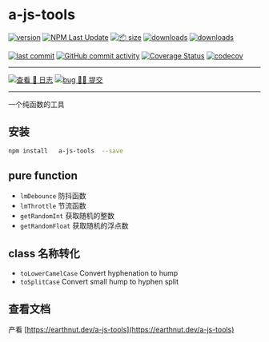 # a-js-tools

[![version](<https://img.shields.io/npm/v/a-js-tools.svg?logo=npm&logoColor=rgb(0,0,0)&label=版本号&labelColor=rgb(73,73,228)&color=rgb(0,0,0)>)](https://www.npmjs.com/package/a-js-tools) [![NPM Last Update](<https://img.shields.io/npm/last-update/a-js-tools?logo=npm&label=版本最后更新&labelColor=rgb(255,36,63)&color=rgb(0,0,0)>)](https://www.npmjs.com/package/a-js-tools) [![📦 size](<https://img.shields.io/bundlephobia/minzip/a-js-tools.svg?logo=npm&label=压缩包大小&labelColor=rgb(201,158,140)&color=rgb(0,0,0)>)](https://www.npmjs.com/package/a-js-tools) [![downloads](<https://img.shields.io/npm/dm/a-js-tools.svg?logo=npm&logoColor=rgb(0,0,0)&label=月下载量&labelColor=rgb(194,112,210)&color=rgb(0,0,0)>)](https://www.npmjs.com/package/a-js-tools) [![downloads](<https://img.shields.io/npm/dt/a-js-tools.svg?logo=npm&label=总下载量&labelColor=rgb(107,187,124)&color=rgb(0,0,0)>)](https://www.npmjs.com/package/a-js-tools)

[![last commit](<https://img.shields.io/github/last-commit/earthnutDev/a-js-tools.svg?logo=github&logoColor=rgb(0,0,0)&label=最后推码&labelColor=rgb(255,165,0)&color=rgb(0,0,0)>)](https://github.com/earthnutDev/a-js-tools) [![GitHub commit activity](<https://img.shields.io/github/commit-activity/y/earthnutDev/a-js-tools.svg?logo=github&label=推码数&labelColor=rgb(128,0,128)&color=rgb(0,0,0)>)](https://github.com/earthnutDev/a-js-tools) [![Coverage Status](<https://img.shields.io/coverallsCoverage/github/earthnutDev/a-js-tools?logo=coveralls&label=coveralls&labelColor=rgb(12, 244, 39)&color=rgb(0,0,0)>)](https://coveralls.io/github/earthnutDev/a-js-tools?branch=main) [![codecov](<https://img.shields.io/codecov/c/github/earthnutDev/a-js-tools/main?logo=codecov&label=codecov&labelColor=rgb(7, 245, 245)&color=rgb(0,0,0)>)](https://codecov.io/gh/earthnutDev/a-js-tools)

---

[![查看 📔 日志](<https://img.shields.io/badge/👀-日_%20_志-rgb(0,125,206)>)](https://github.com/earthnutDev/a-js-tools/blob/main/CHANGELOG.md) [![bug 🙋‍♂️ 提交](<https://img.shields.io/badge/☣️-bug_%20_提交-rgb(255,0,63)>)](https://github.com/earthnutDev/a-js-tools/issues)

---

一个纯函数的工具

## 安装

```sh
npm install   a-js-tools  --save
```

## pure function

- `lmDebounce` 防抖函数
- `lmThrottle` 节流函数
- `getRandomInt` 获取随机的整数
- `getRandomFloat` 获取随机的浮点数

## class 名称转化

- `toLowerCamelCase` Convert hyphenation to hump
- `toSplitCase` Convert small hump to hyphen split

## 查看文档

产看 [https://earthnut.dev/a-js-tools](https://earthnut.dev/a-js-tools)
